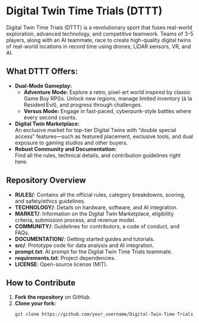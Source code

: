 # Digital Twin Time Trials (DTTT) 

Digital Twin Time Trials (DTTT) is a revolutionary sport that fuses real-world exploration, advanced technology, and competitive teamwork. Teams of 3-5 players, along with an AI teammate, race to create high-quality digital twins of real-world locations in record time using drones, LiDAR sensors, VR, and AI.

## What DTTT Offers:
- **Dual-Mode Gameplay:**  
  - **Adventure Mode:** Explore a retro, pixel-art world inspired by classic Game Boy RPGs. Unlock new regions, manage limited inventory (à la Resident Evil), and progress through challenges.
  - **Versus Mode:** Engage in fast-paced, cyberpunk-style battles where every second counts.
- **Digital Twin Marketplace:**  
  An exclusive market for top-tier Digital Twins with “double special access” features—such as featured placement, exclusive tools, and dual exposure to gaming studios and other buyers.
- **Robust Community and Documentation:**  
  Find all the rules, technical details, and contribution guidelines right here.

## Repository Overview
- **RULES/**: Contains all the official rules, category breakdowns, scoring, and safety/ethics guidelines.
- **TECHNOLOGY/**: Details on hardware, software, and AI integration.
- **MARKET/**: Information on the Digital Twin Marketplace, eligibility criteria, submission process, and revenue model.
- **COMMUNITY/**: Guidelines for contributors, a code of conduct, and FAQs.
- **DOCUMENTATION/**: Getting started guides and tutorials.
- **src/**: Prototype code for data analysis and AI integration.
- **prompt.txt**: AI prompt for the Digital Twin Time Trials teammate.
- **requirements.txt**: Project dependencies.
- **LICENSE**: Open-source license (MIT).

## How to Contribute
1. **Fork the repository** on GitHub.
2. **Clone your fork:**
   ```bash
   git clone https://github.com/your_username/Digital-Twin-Time-Trials.git
